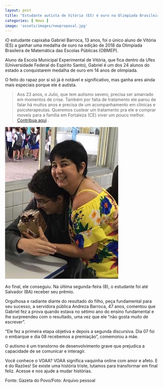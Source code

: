 ```yaml
---
layout: post
title: "Estudante autista de Vitória (ES) é ouro na Olimpíada Brasileira de Matemática"
categories: [ News ]
image: 'assets/images/newproposal.jpg'
---
```


iO estudante capixaba Gabriel Barroca, 13 anos, foi o único aluno de Vitória (ES) a ganhar uma medalha de ouro na edição de 2018 da Olimpíada Brasileira de Matemática das Escolas Públicas (OBMEP).

Aluno da Escola Municipal Experimental de Vitória, que fica dentro da Ufes (Universidade Federal do Espírito Santo), Gabriel é um dos 24 alunos do estado a conquistarem medalha de ouro em 14 anos de olimpíada.

O feito do rapaz por si só já é notável e significativo, mas ganha ares ainda mais especiais porque ele é autista.

> Aos 23 anos, o Julio, que tem autismo severo, precisa ser amarrado em momentos de crise. Também por falta de tratamento ele parou de falar há muitos anos e precisa de um acompanhamento em clínicas e psicoterapeutas. Queremos custear um tratamento pra ele e comprar moveis para a família em Fortaleza (CE) viver um pouco melhor. [Contribua aqui](https://voaa.me/tratamento-julio?_ga=2.85482142.667652681.1563060165-244940340.1563060164) .

![Imagem Julio](/assets/images/whatsapp.jpg)

Ao final, ele conseguiu. Na última segunda-feira (8), o estudante foi até Salvador (BA) receber seu prêmio.

Orgulhosa e radiante diante do resultado do filho, peça fundamental para seu sucesso, a servidora pública Andreza Barroca, 47 anos, comentou que Gabriel fez a prova quando estava no sétimo ano do ensino fundamental e lhe surpreendeu com o resultado, uma vez que ele “não gosta muito de escrever”.

“Ele fez a primeira etapa objetiva e depois a segunda discursiva. Dia 07 foi o embarque e dia 08 recebemos a premiação”, comemorou a mãe.

O autismo é um transtorno de desenvolvimento grave que prejudica a capacidade de se comunicar e interagir.

Você conhece o VOAA? VOAA significa vaquinha online com amor e afeto. E é do Razões! Se existe uma história triste, lutamos para transformar em final feliz. Acesse e nos ajude a mudar histórias.

Fonte: Gazeta do Povo/Foto: Arquivo pessoal 

